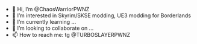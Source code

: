 - 👋 Hi, I’m @ChaosWarriorPWNZ
- 👀 I’m interested in Skyrim/SKSE modding, UE3 modding for Borderlands
- 🌱 I’m currently learning ...
- 💞️ I’m looking to collaborate on ...
- 📫 How to reach me: tg @TURBOSLAYERPWNZ

<!---
ChaosWarriorPWNZ/ChaosWarriorPWNZ is a ✨ special ✨ repository because its `README.md` (this file) appears on your GitHub profile.
You can click the Preview link to take a look at your changes.
--->
